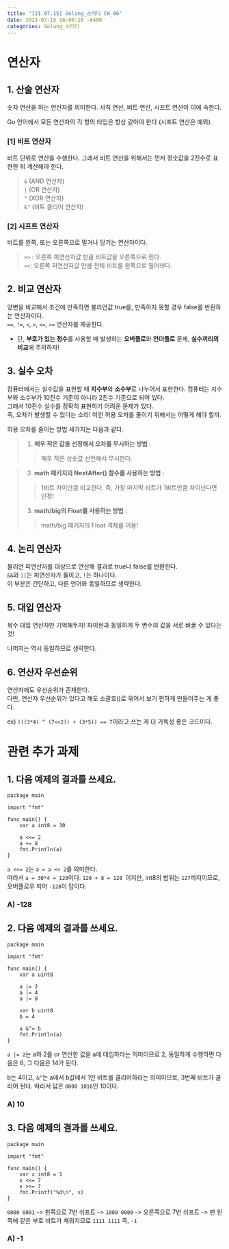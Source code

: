 ```yaml
---
title: "[21.07.15] Golang_스터디 CH_06"
date: 2021-07-15 16:00:28 -0400
categories: Golang_스터디
---
```



# 연산자

##  1. 산술 연산자

숫자 연산을 하는 연산자를 의미한다. 사칙 연산, 비트 연산, 시프트 연산이 이에 속한다.

Go 언어에서 모든 연산자의 각 항의 타입은 항상 같아야 한다 (시프트 연산은 예외). 

### [1] 비트 연산자
비트 단위로 연산을 수행한다. 그래서 비트 연산을 위해서는 먼저 정숫값을 2진수로 표현한 뒤 계산해야 한다.

> `&` (AND 연산자)  
>`|` (OR 연산자)  
> `^` (XOR 연산자)  
> `&^` (비트 클리어 연산자)  

### [2] 시프트 연산자
비트를 왼쪽, 또는 오른쪽으로 밀거나 당기는 연산자이다.

>  `>>` : 오른쪽 피연산자값 만큼 비트값을 오른쪽으로 민다.    
>  `<<`: 오른쪽 피연산자값 만큼 전체 비트를 왼쪽으로 밀어낸다.


##  2. 비교 연산자
양변을 비교해서 조건에 만족하면 불리언값 true를, 만족하지 못할 경우 false를 반환하는 연산자이다.   
`==`, `!=`, `<`, `>`, `<=`, `>=` 연산자를 제공한다.

* 단, **부호가 있는 정수**를 사용할 때 발생하는 **오버플로**와 **언더플로** 문제, **실수끼리의 비교**에 주의하자! 


##  3. 실수 오차
컴퓨터에서는 실수값을 표현할 때 **지수부**와 **소수부**로 나누어서 표현한다. 컴퓨터는 지수부와 소수부가 10진수 기준이 아니라 2진수 기준으로 되어 있다.   
그래서 10진수 실수를 정확히 표현하기 어려운 문제가 있다.   
즉, 오차가 발생할 수 있다는 소리! 이런 허용 오차를 줄이기 위해서는 어떻게 해야 할까.

허용 오차를 줄이는 방법 세가지는 다음과 같다.

> 1. **매우 작은 값을 선정해서 오차를 무시하는 방법** :     
>> 매우 작은 상숫값 선언해서 무시한다.    
>> 

> 2. **math 패키지의 NextAfter() 함수를 사용하는 방법** :     
> > 1비트 차이만큼 비교한다.
> > 즉, 가장 마지막 비트가 1비트만큼 차이난다면 인정!
> 
> 3. **math/big의 Float를 사용하는 방법** :    
> > math/big 패키지의 Float 객체를 이용!

##  4. 논리 연산자

불리언 피연산자를 대상으로 연산해 결과로 true나 false를 반환한다.  
`&&`와 `||`는 피연산자가 둘이고, `!`는 하나이다.  
이 부분은 간단하고, 다른 언어와 동일하므로 생략한다.

##  5. 대입 연산자

복수 대입 연산자만 기억해두자! 파이썬과 동일하게 두 변수의 값을 서로 바꿀 수 있다는 것!

나머지는 역시 동일하므로 생략한다.

## 6. 연산자 우선순위

연산자에도 우선순위가 존재한다.   
다만, 연산자 우선순위가 있다고 해도 소괄호()로 묶어서 보기 편하게 만들어주는 게 좋다.   

ex) `(((3*4) ^ (7<<2)) + (3*5)) == 7`이라고 쓰는 게 더 가독성 좋은 코드이다.

# 관련 추가 과제

## 1. 다음 예제의 결과를 쓰세요.

	package main
	
	import "fmt"
	
	func main() {
		var a int8 = 30
		
		a <<= 2
		a += 8
		fmt.Println(a)
	}

`a <<= 2`는 `a = a << 2`를 의미한다.  
따라서 `a = 30*4 = 120`이다.
`120 + 8 = 128 `이지만, int8의 범위는 `127`까지이므로, 오버플로우 되어 `-128`이 답이다.

### A) -128

## 2. 다음 예제의 결과를 쓰세요.

	package main
	
	import "fmt"
	
	func main() {
		var a uint8
		
		a |= 2
		a |= 4
		a |= 8
		
		var b uint8
		b = 4
		
		a &^= b
		fmt.Println(a)
	}

`a |= 2`는 a와 2를 or 연산한 값을 a에 대입하라는 의미이므로 2, 
동일하게 수행하면 다음은 6, 그 다음은 14가 된다.

b는 4이고,  `&^`는 a에서 b값에서 1인 비트를 클리어하라는 의미이므로, 3번째 비트가 클리어 된다. 따라서 답은 `0000 1010`인 10이다.

### A) 10

## 3. 다음 예제의 결과를 쓰세요.

	package main
	
	import "fmt"
	
	func main() {
		var x int8 = 1
		x <<= 7
		x >>= 7
		fmt.Printf("%d\n", x)
	}

`0000 0001` -> 왼쪽으로 7번 쉬프트 -> `1000 0000` -> 오른쪽으로 7번 쉬프트 -> 맨 왼쪽에 같은 부호 비트가 채워지므로 `1111 1111` 즉, `-1`
### A) -1
